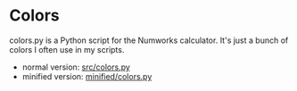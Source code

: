 # Colors

colors.py is a Python script for the Numworks calculator. It's just a bunch of
colors I often use in my scripts.

- normal version: [src/colors.py](src/colors.py)
- minified version: [minified/colors.py](src/colors.py)